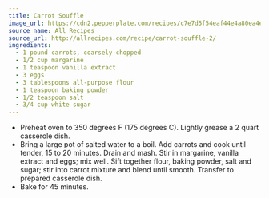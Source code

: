 ```yaml
---
title: Carrot Souffle
image_url: https://cdn2.pepperplate.com/recipes/c7e7d5f54eaf44e4a80ea4ea26d2ba5a.jpg
source_name: All Recipes
source_url: http://allrecipes.com/recipe/carrot-souffle-2/
ingredients:
  - 1 pound carrots, coarsely chopped
  - 1/2 cup margarine
  - 1 teaspoon vanilla extract
  - 3 eggs
  - 3 tablespoons all-purpose flour
  - 1 teaspoon baking powder
  - 1/2 teaspoon salt
  - 3/4 cup white sugar
---
```


* Preheat oven to 350 degrees F (175 degrees C). Lightly grease a 2 quart casserole dish.
* Bring a large pot of salted water to a boil. Add carrots and cook until tender, 15 to 20 minutes. Drain and mash. Stir in margarine, vanilla extract and eggs; mix well. Sift together flour, baking powder, salt and sugar; stir into carrot mixture and blend until smooth. Transfer to prepared casserole dish.
* Bake for 45 minutes.
